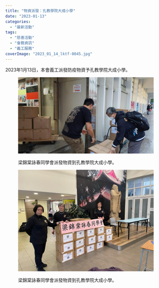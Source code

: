 ```yaml
---
title: "物資派發：孔教學院大成小學"
date: "2023-01-13"
categories: 
  - "最新活動"
tags: 
  - "慈善活動"
  - "會務資訊"
  - "義工服務"
coverImage: "2023_01_14_lktf-0045.jpg"
---
```


2023年1月13日，本會義工派發防疫物資予孔教學院大成小學。

<!--more-->

<figure>

[![梁錦棠詠春同學會派發物資到孔教學院大成小學。 ](images/2023_01_14_lktf-0047.jpg)](http://lktf.hk/wp-content/uploads/2023/01/2023_01_14_lktf-0047.jpg)

<figcaption>

梁錦棠詠春同學會派發物資到孔教學院大成小學。

</figcaption>

</figure>

<figure>

[![梁錦棠詠春同學會派發物資到孔教學院大成小學。 ](images/2023_01_14_lktf-0045.jpg)](http://lktf.hk/wp-content/uploads/2023/01/2023_01_14_lktf-0045.jpg)

<figcaption>

梁錦棠詠春同學會派發物資到孔教學院大成小學。

</figcaption>

</figure>
